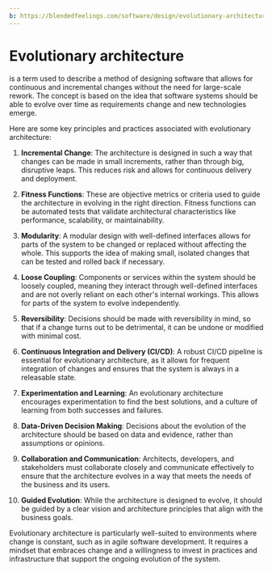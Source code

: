 ```yaml
---
b: https://blendedfeelings.com/software/design/evolutionary-architecture.md
---
```


# Evolutionary architecture 
is a term used to describe a method of designing software that allows for continuous and incremental changes without the need for large-scale rework. The concept is based on the idea that software systems should be able to evolve over time as requirements change and new technologies emerge.

Here are some key principles and practices associated with evolutionary architecture:

1. **Incremental Change**: The architecture is designed in such a way that changes can be made in small increments, rather than through big, disruptive leaps. This reduces risk and allows for continuous delivery and deployment.

2. **Fitness Functions**: These are objective metrics or criteria used to guide the architecture in evolving in the right direction. Fitness functions can be automated tests that validate architectural characteristics like performance, scalability, or maintainability.

3. **Modularity**: A modular design with well-defined interfaces allows for parts of the system to be changed or replaced without affecting the whole. This supports the idea of making small, isolated changes that can be tested and rolled back if necessary.

4. **Loose Coupling**: Components or services within the system should be loosely coupled, meaning they interact through well-defined interfaces and are not overly reliant on each other's internal workings. This allows for parts of the system to evolve independently.

5. **Reversibility**: Decisions should be made with reversibility in mind, so that if a change turns out to be detrimental, it can be undone or modified with minimal cost.

6. **Continuous Integration and Delivery (CI/CD)**: A robust CI/CD pipeline is essential for evolutionary architecture, as it allows for frequent integration of changes and ensures that the system is always in a releasable state.

7. **Experimentation and Learning**: An evolutionary architecture encourages experimentation to find the best solutions, and a culture of learning from both successes and failures.

8. **Data-Driven Decision Making**: Decisions about the evolution of the architecture should be based on data and evidence, rather than assumptions or opinions.

9. **Collaboration and Communication**: Architects, developers, and stakeholders must collaborate closely and communicate effectively to ensure that the architecture evolves in a way that meets the needs of the business and its users.

10. **Guided Evolution**: While the architecture is designed to evolve, it should be guided by a clear vision and architecture principles that align with the business goals.

Evolutionary architecture is particularly well-suited to environments where change is constant, such as in agile software development. It requires a mindset that embraces change and a willingness to invest in practices and infrastructure that support the ongoing evolution of the system.